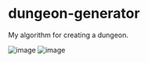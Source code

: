 # dungeon-generator
My algorithm for creating a dungeon.


![image](https://github.com/momvov/dungeon-generator/assets/68140607/a218757c-0e33-45c4-b6db-593a76c7c8f3)
![image](https://github.com/momvov/dungeon-generator/assets/68140607/aa3fb27a-2a23-455a-9f1a-1a2fb24a2064)
